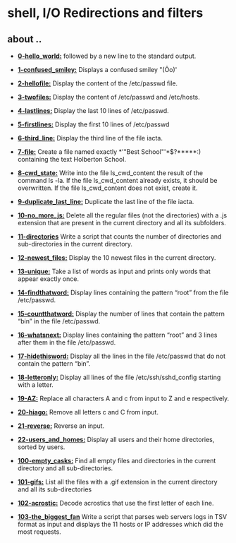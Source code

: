 # shell, I/O Redirections and filters
 
## about ..

   - **[0-hello_world:](./0-hello_world)** followed by a new line to the standard output.

   - **[1-confused_smiley:](./1-confused_smiley)** Displays a confused smiley "(Ôo)'

   - **[2-hellofile:](./2-hellofile)** Display the content of the /etc/passwd file.

   - **[3-twofiles:](./3-twofiles)** Display the content of /etc/passwd and /etc/hosts.

   - **[4-lastlines:](./4-lastlines)** Display the last 10 lines of /etc/passwd.

   - **[5-firstlines:](./5-firstlines)** Display the first 10 lines of /etc/passwd

   - **[6-third_line:](./6-third_line)** Display the third line of the file iacta.

   - **[7-file:](./7-file)** Create a file named exactly *\'"Best School"'\*$?*****:) containing the text Holberton School.

   - **[8-cwd_state:](./8-cwd_state)** Write into the file ls_cwd_content the result of the command ls -la. If the file ls_cwd_content already exists, it should be overwritten. If the file ls_cwd_content does not exist, create it.

   - **[9-duplicate_last_line:](./9-duplicate_last_line)** Duplicate the last line of the file iacta.

   - **[10-no_more_js:](./10-no_more_js)** Delete all the regular files (not the directories) with a .js extension that are present in the current directory and all its subfolders.

   - **[11-directories](./11-directories)** Write a script that counts the number of directories and sub-directories in the current directory.

   - **[12-newest_files:](./12-newest_files)** Display the 10 newest files in the current directory.

   - **[13-unique:](./13-unique)** Take a list of words as input and prints only words that appear exactly once.

   - **[14-findthatword:](./14-findthatword)** Display lines containing the pattern “root” from the file /etc/passwd.

   - **[15-countthatword:](./15-coutthatword)** Display the number of lines that contain the pattern “bin” in the file /etc/passwd.
   - **[16-whatsnext:](./16-whatsnext)** Display lines containing the pattern “root” and 3 lines after them in the file /etc/passwd.

   - **[17-hidethisword:](./17-hidethisword)** Display all the lines in the file /etc/passwd that do not contain the pattern “bin”.

   - **[18-letteronly:](./18-letteronly)** Display all lines of the file /etc/ssh/sshd_config starting with a letter.

   - **[19-AZ:](./19-AZ)** Replace all characters A and c from input to Z and e respectively.

   - **[20-hiago:](./20-hiago)** Remove all letters c and C from input.

   - **[21-reverse:](./21-reverse)** Reverse an input.

   - **[22-users_and_homes:](./22-users_and_homes)** Display all users and their home directories, sorted by users.

   - **[100-empty_casks:](./100-empty_casks)** Find all empty files and directories in the current directory and all sub-directories.

   - **[101-gifs:](./101-gifs)** List all the files with a .gif extension in the current directory and all its sub-directories

   - **[102-acrostic:](./102-acrostic)** Decode acrostics that use the first letter of each line.

   - **[103-the_biggest_fan](./103-the_biggest_fan)** Write a script that parses web servers logs in TSV format as input and displays the 11 hosts or IP addresses which did the most requests.

